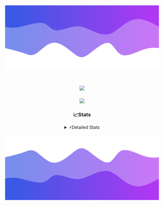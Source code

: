 ![Header](./header.png)
<div align="center">

<h1 align="center">
  <a href="https://git.io/typing-svg">
    <img src="https://readme-typing-svg.herokuapp.com/?lines=Hello,+There!+%F0%9F%91%8B;This+is+chicho.;Owner+on+Ocean;&center=true&size=25">
  </a>
</h1>
  
<p align="center">
  <img src="https://lanyard.cnrad.dev/api/852683595378196480" />
</p>

### 📈Stats
<details>
    <summary> ⚡Detailed Stats</summary>
    <br/>

<!--START_SECTION:waka-->
![Code Time](http://img.shields.io/badge/Code%20Time-1%2C136%20hrs%2035%20mins-blue)

![Profile Views](http://img.shields.io/badge/Profile%20Views-0-blue)

**🐱 My GitHub Data** 

> 📦 233.1 kB Used in GitHub's Storage 
 > 
> 🏆 0 Contributions in the Year 2025
 > 
> 🚫 Not Opted to Hire
 > 
> 📜 15 Public Repositories 
 > 
> 🔑 13 Private Repositories 
 > 
**I'm a Night 🦉** 

```text
🌞 Morning                25 commits          █░░░░░░░░░░░░░░░░░░░░░░░░   04.50 % 
🌆 Daytime                74 commits          ███░░░░░░░░░░░░░░░░░░░░░░   13.31 % 
🌃 Evening                246 commits         ███████████░░░░░░░░░░░░░░   44.24 % 
🌙 Night                  211 commits         █████████░░░░░░░░░░░░░░░░   37.95 % 
```
📅 **I'm Most Productive on Friday** 

```text
Monday                   29 commits          █░░░░░░░░░░░░░░░░░░░░░░░░   05.22 % 
Tuesday                  118 commits         █████░░░░░░░░░░░░░░░░░░░░   21.22 % 
Wednesday                85 commits          ████░░░░░░░░░░░░░░░░░░░░░   15.29 % 
Thursday                 77 commits          ███░░░░░░░░░░░░░░░░░░░░░░   13.85 % 
Friday                   131 commits         ██████░░░░░░░░░░░░░░░░░░░   23.56 % 
Saturday                 63 commits          ███░░░░░░░░░░░░░░░░░░░░░░   11.33 % 
Sunday                   53 commits          ██░░░░░░░░░░░░░░░░░░░░░░░   09.53 % 
```


📊 **This Week I Spent My Time On** 

```text
🕑︎ Time Zone: America/Argentina/Buenos_Aires

💬 Programming Languages: 
TypeScript               16 hrs 56 mins      ████████████████████░░░░░   81.06 % 
HTML                     1 hr 47 mins        ██░░░░░░░░░░░░░░░░░░░░░░░   08.57 % 
Python                   1 hr 17 mins        ██░░░░░░░░░░░░░░░░░░░░░░░   06.21 % 
Other                    34 mins             █░░░░░░░░░░░░░░░░░░░░░░░░   02.78 % 
CSS                      13 mins             ░░░░░░░░░░░░░░░░░░░░░░░░░   01.10 % 

🔥 Editors: 
Cursor                   20 hrs 47 mins      █████████████████████████   99.43 % 
VS Code                  7 mins              ░░░░░░░░░░░░░░░░░░░░░░░░░   00.57 % 

🐱‍💻 Projects: 
ocean-backend            17 hrs 44 mins      █████████████████████░░░░   84.87 % 
front-electro-patagonia-m1 hr 35 mins        ██░░░░░░░░░░░░░░░░░░░░░░░   07.58 % 
py                       1 hr 8 mins         █░░░░░░░░░░░░░░░░░░░░░░░░   05.49 % 
Unknown Project          15 mins             ░░░░░░░░░░░░░░░░░░░░░░░░░   01.24 % 
templates                7 mins              ░░░░░░░░░░░░░░░░░░░░░░░░░   00.57 % 

💻 Operating System: 
Windows                  18 hrs 36 mins      ██████████████████████░░░   89.01 % 
Mac                      2 hrs 17 mins       ███░░░░░░░░░░░░░░░░░░░░░░   10.99 % 
```

**I Mostly Code in JavaScript** 

```text
HTML                     7 repos             █████░░░░░░░░░░░░░░░░░░░░   18.92 % 
TypeScript               4 repos             ███░░░░░░░░░░░░░░░░░░░░░░   10.81 % 
Astro                    2 repos             █░░░░░░░░░░░░░░░░░░░░░░░░   05.41 % 
C                        1 repo              █░░░░░░░░░░░░░░░░░░░░░░░░   02.70 % 
SCSS                     1 repo              █░░░░░░░░░░░░░░░░░░░░░░░░   02.70 % 
```




 Last Updated on 17/03/2025 20:20:09 UTC
<!--END_SECTION:waka-->
</details>

![Footer](./footer.png)
